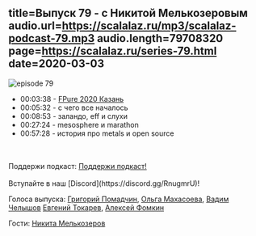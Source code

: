 title=Выпуск 79 - с Никитой Мелькозеровым 
audio.url=https://scalalaz.ru/mp3/scalalaz-podcast-79.mp3
audio.length=79708320
page=https://scalalaz.ru/series-79.html
date=2020-03-03
----
![episode 79](https://scalalaz.ru/img/episode79.jpg)


* 00:03:38 - [FPure 2020 Казань](https://www.fpure.events/)
* 00:05:32 - с чего все началось
* 00:08:53 - заландо, eff и слухи
* 00:27:24 - mesosphere и marathon
* 00:57:28 - история про metals и open source

<br/>


<br/>
Поддержи подкаст:
<a href="https://www.patreon.com/bePatron?u=8074802" data-patreon-widget-type="become-patron-button">Поддержи подкаст!</a><script async src="https://c6.patreon.com/becomePatronButton.bundle.js"></script>
<br/>

<br/>
Вступайте в наш [Discord](https://discord.gg/RnugmrU)!
<br/>

Голоса выпуска:
[Григорий Помадчин](https://github.com/pomadchin),
[Ольга Махасоева](https://twitter.com/oli_kitty),
[Вадим Челышов](http://github.com/dos65)
[Евгений Токарев](https://twitter.com/strobegen),
[Алексей Фомкин](http://github.com/fomkin)

Гости:
[Никита Мелькозеров](https://github.com/meln1k/)
